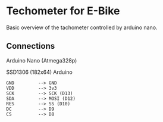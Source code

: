 # Techometer for E-Bike

Basic overview of the tachometer controlled by arduino nano.

## Connections

Arduino Nano (Atmega328p)

SSD1306 (182x64)	Arduino

	GND			-->	GND
	VDD			--> 3v3
	SCK			-->	SCK (D13)
	SDA			--> MOSI (D12)
	RES			--> SS (D10)
	DC			--> D9
	CS 			--> D8